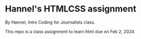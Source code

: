 # Hannel's HTMLCSS assignment

By Hannel, Intro Coding for Journalists class.

This repo is a class assignment to learn html due on Feb 2, 2024
